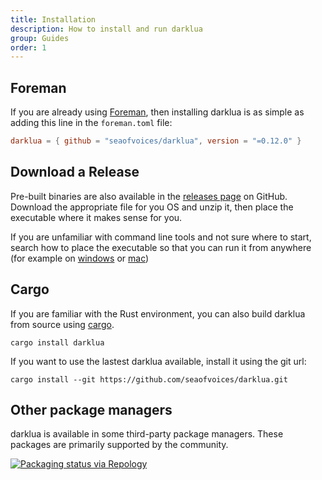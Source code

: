 ```yaml
---
title: Installation
description: How to install and run darklua
group: Guides
order: 1
---
```


## Foreman

If you are already using [Foreman](https://github.com/Roblox/foreman), then installing darklua is as simple as adding this line in the `foreman.toml` file:

```toml
darklua = { github = "seaofvoices/darklua", version = "=0.12.0" }
```

## Download a Release

Pre-built binaries are also available in the [releases page](https://github.com/seaofvoices/darklua/releases) on GitHub. Download the appropriate file for you OS and unzip it, then place the executable where it makes sense for you.

If you are unfamiliar with command line tools and not sure where to start, search how to place the executable so that you can run it from anywhere (for example on [windows](https://lmgtfy.app/?q=add+executable+in+path+windows) or [mac](https://lmgtfy.app/?q=add+executable+in+path+mac))

## Cargo

If you are familiar with the Rust environment, you can also build darklua from source using [cargo](https://doc.rust-lang.org/cargo/getting-started/installation.html).

```
cargo install darklua
```

If you want to use the lastest darklua available, install it using the git url:

```
cargo install --git https://github.com/seaofvoices/darklua.git
```

## Other package managers

darklua is available in some third-party package managers. These packages are primarily supported by the community.

[![Packaging status via Repology](https://repology.org/badge/vertical-allrepos/darklua.svg)](https://repology.org/project/darklua/versions)
